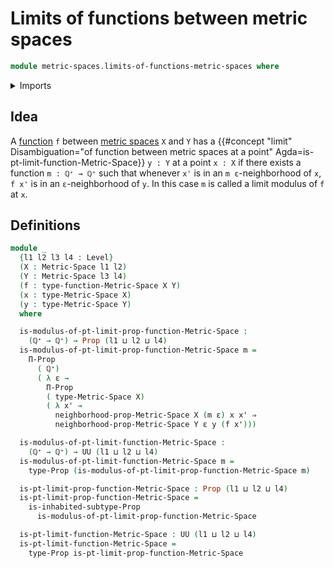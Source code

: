 # Limits of functions between metric spaces

```agda
module metric-spaces.limits-of-functions-metric-spaces where
```

<details><summary>Imports</summary>

```agda
open import elementary-number-theory.positive-rational-numbers

open import foundation.dependent-pair-types
open import foundation.existential-quantification
open import foundation.inhabited-subtypes
open import foundation.propositional-truncations
open import foundation.propositions
open import foundation.subtypes
open import foundation.universe-levels

open import metric-spaces.functions-metric-spaces
open import metric-spaces.metric-spaces
```

</details>

## Idea

A [function](metric-spaces.functions-metric-spaces.md) `f` between
[metric spaces](metric-spaces.metric-spaces.md) `X` and `Y` has a
{{#concept "limit" Disambiguation="of function between metric spaces at a point" Agda=is-pt-limit-function-Metric-Space}}
`y : Y` at a point `x : X` if there exists a function `m : ℚ⁺ → ℚ⁺` such that
whenever `x'` is in an `m ε`-neighborhood of `x`, `f x'` is in an
`ε`-neighborhood of `y`. In this case `m` is called a limit modulus of `f` at `x`.

## Definitions

```agda
module _
  {l1 l2 l3 l4 : Level}
  (X : Metric-Space l1 l2)
  (Y : Metric-Space l3 l4)
  (f : type-function-Metric-Space X Y)
  (x : type-Metric-Space X)
  (y : type-Metric-Space Y)
  where

  is-modulus-of-pt-limit-prop-function-Metric-Space :
    (ℚ⁺ → ℚ⁺) → Prop (l1 ⊔ l2 ⊔ l4)
  is-modulus-of-pt-limit-prop-function-Metric-Space m =
    Π-Prop
      ( ℚ⁺)
      ( λ ε →
        Π-Prop
        ( type-Metric-Space X)
        ( λ x' →
          neighborhood-prop-Metric-Space X (m ε) x x' ⇒
          neighborhood-prop-Metric-Space Y ε y (f x')))

  is-modulus-of-pt-limit-function-Metric-Space :
    (ℚ⁺ → ℚ⁺) → UU (l1 ⊔ l2 ⊔ l4)
  is-modulus-of-pt-limit-function-Metric-Space m =
    type-Prop (is-modulus-of-pt-limit-prop-function-Metric-Space m)

  is-pt-limit-prop-function-Metric-Space : Prop (l1 ⊔ l2 ⊔ l4)
  is-pt-limit-prop-function-Metric-Space =
    is-inhabited-subtype-Prop
      is-modulus-of-pt-limit-prop-function-Metric-Space

  is-pt-limit-function-Metric-Space : UU (l1 ⊔ l2 ⊔ l4)
  is-pt-limit-function-Metric-Space =
    type-Prop is-pt-limit-prop-function-Metric-Space
```
